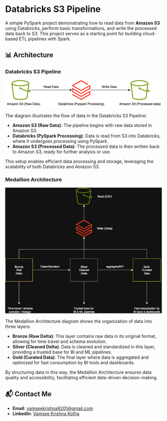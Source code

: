 # Databricks S3 Pipeline

A simple PySpark project demonstrating how to read data from **Amazon S3** using Databricks, perform basic transformations, and write the processed data back to S3. This project serves as a starting point for building cloud-based ETL pipelines with Spark.
## 📊 Architecture

### Databricks S3 Pipeline

![Databricks S3 Pipeline](s3-databricks-architecture.png)

The diagram illustrates the flow of data in the Databricks S3 Pipeline:

- **Amazon S3 (Raw Data)**: The pipeline begins with raw data stored in Amazon S3.
- **Databricks (PySpark Processing)**: Data is read from S3 into Databricks, where it undergoes processing using PySpark.
- **Amazon S3 (Processed Data)**: The processed data is then written back to Amazon S3, ready for further analysis or use.

This setup enables efficient data processing and storage, leveraging the scalability of both Databricks and Amazon S3.

### Medallion Architecture

![Medallion Architecture](meddalion_layers.png)

The Medallion Architecture diagram shows the organization of data into three layers:

- **Bronze (Raw Delta)**: This layer contains raw data in its original format, allowing for time travel and schema evolution.
- **Silver (Cleaned Delta)**: Data is cleaned and standardized in this layer, providing a trusted base for BI and ML pipelines.
- **Gold (Curated Data)**: The final layer where data is aggregated and optimized for fast consumption by BI tools and dashboards.

By structuring data in this way, the Medallion Architecture ensures data quality and accessibility, facilitating efficient data-driven decision-making.

## 📬 Contact Me

- **Email**: [vamseekrishna9201@gmail.com](mailto:vamseekrishna9201@gmail.com)  
- **LinkedIn**: [Vamsee Krishna Kotha](https://www.linkedin.com/in/vamseekrishnakotha/)


